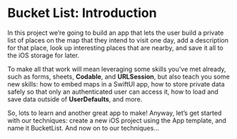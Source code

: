 # Bucket List: Introduction

In this project we’re going to build an app that lets the user build a private list of places on the map that they intend to visit one day, add a description for that place, look up interesting places that are nearby, and save it all to the iOS storage for later.

To make all that work will mean leveraging some skills you’ve met already, such as forms, sheets, **Codable**, and **URLSession**, but also teach you some new skills: how to embed maps in a SwiftUI app, how to store private data safely so that only an authenticated user can access it, how to load and save data outside of **UserDefaults**, and more.

So, lots to learn and another great app to make! Anyway, let’s get started with our techniques: create a new iOS project using the App template, and name it BucketList. And now on to our techniques…
